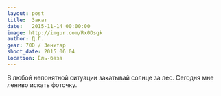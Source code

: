 ```yaml
---
layout: post
title:  Закат
date:   2015-11-14 00:00:00
image: http://imgur.com/Rx0Dsgk
author: Д.Г.
gear: 70D / Зенитар
shoot_date: 2015 06 04
location: Ёль-база
---
```


В любой непонятной ситуации закатывай солнце за лес. Сегодня мне лениво искать фоточку.
